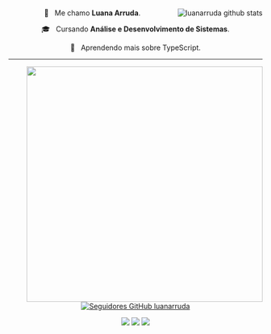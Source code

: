 <Header>
<div>
<a href="https://github.com/luanarruda">
<img align="right" src="https://github-readme-stats.vercel.app/api?username=luanarruda&show_icons=true&theme=omni&line_height=27" alt="luanarruda github stats"/>
</a>  

  <h1 align="center"> <i></i>  </h1>

  🤔 &nbsp; Me chamo **Luana Arruda**.
  
  🎓 &nbsp; Cursando **Análise e Desenvolvimento de Sistemas**.
  
  🌱 &nbsp; Aprendendo mais sobre TypeScript.

  <hr>
  
  <a href="[https://github.com/luanarruda]">
<img align="right" src="https://github-readme-stats.vercel.app/api/top-langs/?username=luanarruda&hide=html&layout=compact&theme=omni" min-width="468px" max-width="468px" width="468px" />


<br>
<br>
<br>
<br>
<br>
<br>

<p align="center">
<a href="https://github.com/luanarruda">
<img  src="https://img.shields.io/github/followers/luanarruda?label=follow&style=social" alt="Seguidores GitHub luanarruda">
</a>
</p>  

  <p align="center">
  <a href="mailto:luanamarrudaa@gmail.com?subject=Questions" alt="Gmail">
  <img src="https://img.shields.io/badge/-Gmail-FF0000?style=flat-square&labelColor=FF0000&logo=gmail&logoColor=white&link=LINK-DO-SEU-EMAIL" /></a>

  <a href="https://www.linkedin.com/in/luanarruda/" alt="Linkedin">
  <img src="https://img.shields.io/badge/-Linkedin-0e76a8?style=flat-square&logo=Linkedin&logoColor=white&link=LINK-DO-SEU-LINKEDIN" /></a>
  
  <a href="https://www.instagram.com/l.luanarruda/" alt="Instagram">
  <img src="https://img.shields.io/badge/-Instagram-DF0174?style=flat-square&labelColor=DF0174&logo=instagram&logoColor=white&link=LINK-DO-SEU-INSTAGRAM"/></a>
</p>


</header
  
</div>
